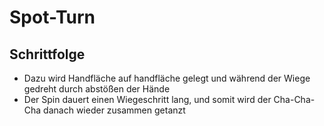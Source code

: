 # Spot-Turn

## Schrittfolge

- Dazu wird Handfläche auf handfläche gelegt und während der Wiege gedreht durch abstößen der Hände
- Der Spin dauert einen Wiegeschritt lang, und somit wird der Cha-Cha-Cha danach wieder zusammen getanzt

